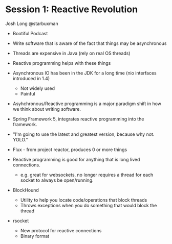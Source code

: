 # Session 1: Reactive Revolution

Josh Long @starbuxman

  * Bootiful Podcast
  
  * Write software that is aware of the fact that things may be asynchronous
  * Threads are expensive in Java (rely on real OS threads)
  * Reactive programming helps with these things
  * Asynchronous IO has been in the JDK for a long time (nio interfaces introduced in 1.4)
    * Not widely used
    * Painful
  * Asyhchronous/Reactive programming is a major paradigm shift in how we think about writing software. 
  * Spring Framework 5, integrates reactive programming into the framework.
  * "I'm going to use the latest and greatest version, because why not. YOLO."
  * Flux - from project reactor, produces 0 or more things
  * Reactive programming is good for anything that is long lived connections. 
    * e.g. great for websockets, no longer requires a thread for each socket to always be open/running.
  * BlockHound
    * Utility to help you locate code/operations that block threads
    * Throws exceptions when you do something that would block the thread
  * rsocket
    * New protocol for reactive connections
    * Binary format
  